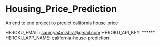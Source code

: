 # Housing_Price_Prediction
An end to end project to predict california house price

HEROKU_EMAIL: saumya4mishra@gmail.com
HEROKU_API_KEY: ******
HEROKU_APP_NAME: california-house-prediction
